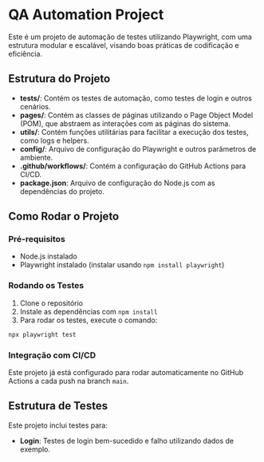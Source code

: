 # QA Automation Project

Este é um projeto de automação de testes utilizando Playwright, com uma estrutura modular e escalável, visando boas práticas de codificação e eficiência.

## Estrutura do Projeto

- **tests/**: Contém os testes de automação, como testes de login e outros cenários.
- **pages/**: Contém as classes de páginas utilizando o Page Object Model (POM), que abstraem as interações com as páginas do sistema.
- **utils/**: Contém funções utilitárias para facilitar a execução dos testes, como logs e helpers.
- **config/**: Arquivo de configuração do Playwright e outros parâmetros de ambiente.
- **.github/workflows/**: Contém a configuração do GitHub Actions para CI/CD.
- **package.json**: Arquivo de configuração do Node.js com as dependências do projeto.

## Como Rodar o Projeto

### Pré-requisitos

- Node.js instalado
- Playwright instalado (instalar usando `npm install playwright`)

### Rodando os Testes

1. Clone o repositório
2. Instale as dependências com `npm install`
3. Para rodar os testes, execute o comando:

```bash
npx playwright test
```

### Integração com CI/CD

Este projeto já está configurado para rodar automaticamente no GitHub Actions a cada push na branch `main`.

## Estrutura de Testes

Este projeto inclui testes para:
- **Login**: Testes de login bem-sucedido e falho utilizando dados de exemplo.